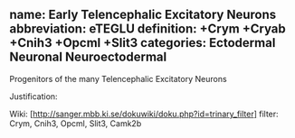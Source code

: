 name: Early Telencephalic Excitatory Neurons
abbreviation: eTEGLU
definition: +Crym +Cryab +Cnih3 +Opcml +Slit3
categories: Ectodermal Neuronal Neuroectodermal
---

Progenitors of the many Telencephalic Excitatory Neurons

Justification:

Wiki:
[http://sanger.mbb.ki.se/dokuwiki/doku.php?id=trinary_filter] filter: Crym, Cnih3, Opcml, Slit3, Camk2b